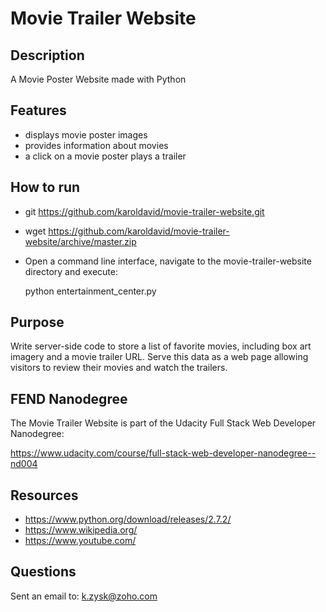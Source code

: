 # Movie Trailer Website

## Description

A Movie Poster Website made with Python

## Features

- displays movie poster images
- provides information about movies
- a click on a movie poster plays a trailer

## How to run

* git https://github.com/karoldavid/movie-trailer-website.git
* wget https://github.com/karoldavid/movie-trailer-website/archive/master.zip
* Open a command line interface, navigate to the movie-trailer-website directory and execute:

    python entertainment_center.py


## Purpose

Write server-side code to store a list of favorite movies, including box art imagery and a movie trailer URL.
Serve this data as a web page allowing visitors to review their movies and watch the trailers.

## FEND Nanodegree

The Movie Trailer Website is part of the Udacity Full Stack Web Developer Nanodegree:

https://www.udacity.com/course/full-stack-web-developer-nanodegree--nd004

## Resources

* https://www.python.org/download/releases/2.7.2/
* https://www.wikipedia.org/
* https://www.youtube.com/

## Questions

Sent an email to: k.zysk@zoho.com
